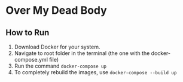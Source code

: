 # Over My Dead Body

## How to Run
1) Download Docker for your system.
2) Navigate to root folder in the terminal (the one with the docker-compose.yml file)
3) Run the command `docker-compose up`
4) To completely rebuild the images, use `docker-compose --build up`